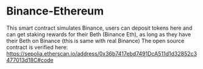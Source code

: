 # Binance-Ethereum
This smart contract simulates Binance, users can deposit tokens here and can get staking rewards for their Beth (Binance Eth), as long as they have their Beth on Binance (this is same with real Binance)  The open source contract is verified here: https://sepolia.etherscan.io/address/0x36b7417ebd7491DcA511d1d32852c3477013d18C#code
